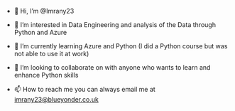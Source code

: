 - 👋 Hi, I’m @Imrany23
- 👀 I’m interested in Data Engineering and analysis of the Data through Python and Azure
- 🌱 I’m currently learning Azure and Python (I did a Python course but was not able to use it at work)
- 💞️ I’m looking to collaborate on with anyone who wants to learn and enhance Python skills

- 📫 How to reach me you can always email me at imrany23@blueyonder.co.uk

<!---
Imrany23/Imrany23 is a ✨ special ✨ repository because its `README.md` (this file) appears on your GitHub profile.
You can click the Preview link to take a look at your changes.
--->
